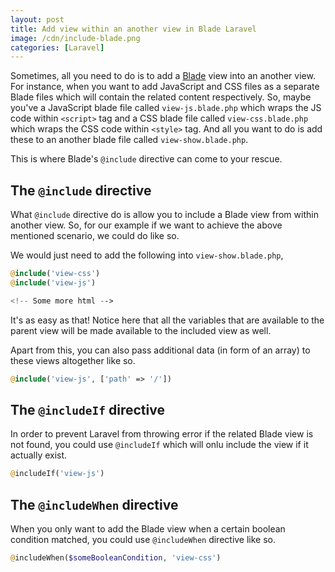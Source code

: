 ```yaml
---
layout: post
title: Add view within an another view in Blade Laravel
image: /cdn/include-blade.png
categories: [Laravel]
---
```


Sometimes, all you need to do is to add a [Blade](https://laravel.com/docs/5.6/blade) view into an another view. For instance, when you want to add JavaScript and CSS files as a separate Blade files which will contain the related content respectively. So, maybe you've a JavaScript blade file called `view-js.blade.php` which wraps the JS code within `<script>` tag and a CSS blade file called `view-css.blade.php` which wraps the CSS code within `<style>` tag. And all you want to do is add these to an another blade file called `view-show.blade.php`.

This is where Blade's `@include` directive can come to your rescue.

## The `@include` directive

What `@include` directive do is allow you to include a Blade view from within another view. So, for our example if we want to achieve the above mentioned scenario, we could do like so.

We would just need to add the following into `view-show.blade.php`,

```php
@include('view-css')
@include('view-js')

<!-- Some more html -->
```

It's as easy as that! Notice here that all the variables that are available to the parent view will be made available to the included view as well.

Apart from this, you can also pass additional data (in form of an array) to these views altogether like so.

```php
@include('view-js', ['path' => '/'])
```

## The `@includeIf` directive

In order to prevent Laravel from throwing error if the related Blade view is not found, you could use `@includeIf` which will onlu include the view if it actually exist.

```php
@includeIf('view-js')
```

## The `@includeWhen` directive

When you only want to add the Blade view when a certain boolean condition matched, you could use `@includeWhen` directive like so.

```php
@includeWhen($someBooleanCondition, 'view-css')
```


